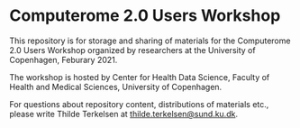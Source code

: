 # Computerome 2.0 Users Workshop

This repository is for storage and sharing of materials for the Computerome 2.0 Users Workshop organized by researchers at the University of Copenhagen, Feburary 2021.

The workshop is hosted by Center for Health Data Science, Faculty of Health and Medical Sciences, University of Copenhagen. 

For questions about repository content, distributions of materials etc., please write Thilde Terkelsen at thilde.terkelsen@sund.ku.dk.
